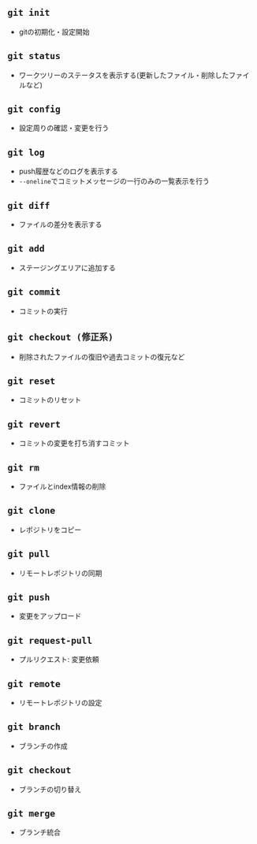 ## `git init`
- gitの初期化・設定開始

## `git status`
- ワークツリーのステータスを表示する(更新したファイル・削除したファイルなど)

## `git config`
- 設定周りの確認・変更を行う

## `git log`
- push履歴などのログを表示する
- `--oneline`でコミットメッセージの一行のみの一覧表示を行う

## `git diff`
- ファイルの差分を表示する

## `git add`
- ステージングエリアに追加する

## `git commit`
- コミットの実行

## `git checkout (修正系)`
- 削除されたファイルの復旧や過去コミットの復元など

## `git reset`
- コミットのリセット

## `git revert`
- コミットの変更を打ち消すコミット

## `git rm`
- ファイルとindex情報の削除

## `git clone`
- レポジトリをコピー    

## `git pull`
- リモートレポジトリの同期

## `git push`
- 変更をアップロード

## `git request-pull`
- プルリクエスト: 変更依頼

## `git remote`
- リモートレポジトリの設定

## `git branch`
- ブランチの作成

## `git checkout`
- ブランチの切り替え

## `git merge`
- ブランチ統合